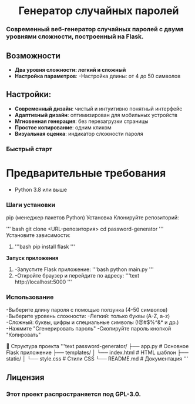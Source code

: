  <h1 align="center">Генератор случайных паролей</h1>
 
### Современный веб-генератор случайных паролей с двумя уровнями сложности, построенный на Flask.

## Возможности
- **Два уровня сложности: легкий и сложный**
- **Настройка параметров**:
   -Настройка длины: от 4 до 50 символов

## Настройки:
- **Современный дизайн**: чистый и интуитивно понятный интерфейс
- **Адаптивный дизайн**: оптимизирован для мобильных устройств
- **Мгновенная генерация**: без перезагрузки страницы
- **Простое копирование**: одним кликом
- **Визуальная оценка**: индикатор сложности пароля

### Быстрый старт
# Предварительные требования
- Python 3.8 или выше

### Шаги установки
pip (менеджер пакетов Python)
Установка
Клонируйте репозиторий:

''' bash
git clone <URL-репозитория>
cd password-generator
'''
Установите зависимости:

1. '''bash
pip install flask
'''

**Запуск приложения**
  1. -Запустите Flask приложение:
'''bash
python main.py
'''
 2. -Откройте браузер и перейдите по адресу:
'''text
http://localhost:5000
'''

### Использование
-Выберите длину пароля с помощью ползунка (4-50 символов)
-Выберите уровень сложности:
  -Легкий: только буквы (A-Z, a-z)
  -Сложный: буквы, цифры и специальные символы (!@#$%^&* и др.)
-Нажмите "Сгенерировать пароль"
-Скопируйте пароль кнопкой "Копировать"

📁 Структура проекта
'''text
password-generator/
├── app.py                 # Основное Flask приложение
├── templates/
│   └── index.html        # HTML шаблон
├── static/
│   └── style.css         # Стили CSS
└── README.md             # Документация
'''

## Лицензия

### Этот проект распространяется под GPL-3.0.

